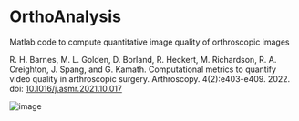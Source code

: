 # OrthoAnalysis
Matlab code to compute quantitative image quality of orthroscopic images

R. H. Barnes, M. L. Golden, D. Borland, R. Heckert, M. Richardson, R. A. Creighton, J. Spang, and G. Kamath. Computational metrics to quantify video quality in arthroscopic surgery. Arthroscopy. 4(2):e403-e409. 2022. doi: [10.1016/j.asmr.2021.10.017](https://doi.org/10.1016/j.asmr.2021.10.017)

![image](https://user-images.githubusercontent.com/289957/222527617-6ccdfd12-e591-41af-b513-38b77a747aec.png)
